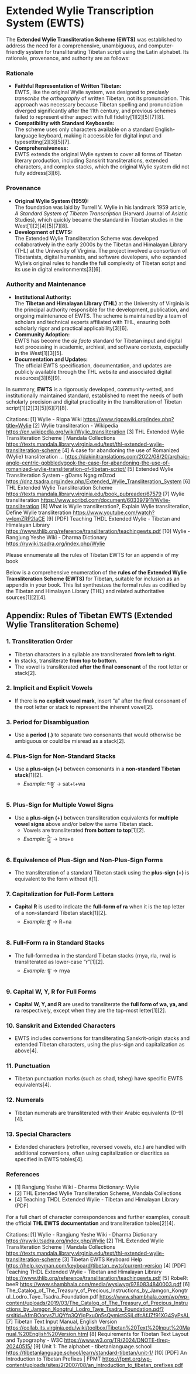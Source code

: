 # Extended Wylie Transcription System (EWTS) #

The **Extended Wylie Transliteration Scheme (EWTS)** was established to address the need for a comprehensive, unambiguous, and computer-friendly system for transliterating Tibetan script using the Latin alphabet. Its rationale, provenance, and authority are as follows:

### Rationale

- **Faithful Representation of Written Tibetan:**  
  EWTS, like the original Wylie system, was designed to *precisely transcribe the orthography* of written Tibetan, not its pronunciation. This approach was necessary because Tibetan spelling and pronunciation diverged significantly after the 11th century, and previous schemes failed to represent either aspect with full fidelity[1][2][5][7][8].
- **Compatibility with Standard Keyboards:**  
  The scheme uses only characters available on a standard English-language keyboard, making it accessible for digital input and typesetting[2][3][5][7].
- **Comprehensiveness:**  
  EWTS extends the original Wylie system to cover all forms of Tibetan literary production, including Sanskrit transliterations, extended characters, and complex stacks, which the original Wylie system did not fully address[3][6].

### Provenance

- **Original Wylie System (1959):**  
  The foundation was laid by Turrell V. Wylie in his landmark 1959 article, *A Standard System of Tibetan Transcription* (Harvard Journal of Asiatic Studies), which quickly became the standard in Tibetan studies in the West[1][2][4][5][7][8].
- **Development of EWTS:**  
  The Extended Wylie Transliteration Scheme was developed collaboratively in the early 2000s by the Tibetan and Himalayan Library (THL) at the University of Virginia. The project involved a consortium of Tibetanists, digital humanists, and software developers, who expanded Wylie’s original rules to handle the full complexity of Tibetan script and its use in digital environments[3][6].

### Authority and Maintenance

- **Institutional Authority:**  
  The **Tibetan and Himalayan Library (THL)** at the University of Virginia is the principal authority responsible for the development, publication, and ongoing maintenance of EWTS. The scheme is maintained by a team of scholars and technical experts affiliated with THL, ensuring both scholarly rigor and practical applicability[3][6].
- **Community Adoption:**  
  EWTS has become the *de facto* standard for Tibetan input and digital text processing in academic, archival, and software contexts, especially in the West[1][3][5].
- **Documentation and Updates:**  
  The official EWTS specification, documentation, and updates are publicly available through the THL website and associated digital resources[3][6][9].

In summary, **EWTS** is a rigorously developed, community-vetted, and institutionally maintained standard, established to meet the needs of both scholarly precision and digital practicality in the transliteration of Tibetan script[1][2][3][5][6][7][8].

Citations:
[1] Wylie - Rigpa Wiki https://www.rigpawiki.org/index.php?title=Wylie
[2] Wylie transliteration - Wikipedia https://en.wikipedia.org/wiki/Wylie_transliteration
[3] THL Extended Wylie Transliteration Scheme | Mandala Collections https://texts.mandala.library.virginia.edu/text/thl-extended-wylie-transliteration-scheme
[4] A case for abandoning the use of Romanized (Wylie) transliteration ... https://dakinitranslations.com/2022/08/20/archaic-anglo-centric-gobbledygook-the-case-for-abandoning-the-use-of-romanized-wylie-transliteration-of-tibetan-script/
[5] Extended Wylie Transliteration System - gDams Ngag mDzod https://dnz.tsadra.org/index.php/Extended_Wylie_Transliteration_System
[6] THL Extended Wylie Transliteration Scheme https://texts.mandala.library.virginia.edu/book_pubreader/67579
[7] Wylie transliteration https://www.scribd.com/document/603397911/Wylie-transliteration
[8] What is Wylie transliteration?, Explain Wylie transliteration, Define Wylie transliteration https://www.youtube.com/watch?v=lomZRP2IaCE
[9] [PDF] Teaching THDL Extended Wylie - Tibetan and Himalayan Library https://www.thlib.org/reference/transliteration/teachingewts.pdf
[10] Wylie - Rangjung Yeshe Wiki - Dharma Dictionary https://rywiki.tsadra.org/index.php/Wylie



Please ennumerate all the rules of Tibetan EWTS for an appendix of my book

Below is a comprehensive enumeration of the **rules of the Extended Wylie Transliteration Scheme (EWTS)** for Tibetan, suitable for inclusion as an appendix in your book. This list synthesizes the formal rules as codified by the Tibetan and Himalayan Library (THL) and related authoritative sources[1][2][4].

## Appendix: Rules of Tibetan EWTS (Extended Wylie Transliteration Scheme)

### 1. **Transliteration Order**
- Tibetan characters in a syllable are transliterated **from left to right**.
- In stacks, transliterate **from top to bottom**.
- The vowel is transliterated **after the final consonant** of the root letter or stack[2].

### 2. **Implicit and Explicit Vowels**
- If there is **no explicit vowel mark**, insert “a” after the final consonant of the root letter or stack to represent the inherent vowel[2].

### 3. **Period for Disambiguation**
- Use a **period (.)** to separate two consonants that would otherwise be ambiguous or could be misread as a stack[2].

### 4. **Plus-Sign for Non-Standard Stacks**
- Use a **plus-sign (+)** between consonants in a **non-standard Tibetan stack**[1][2].
  - *Example:* སཏྟྭ་ → sat+t+wa

### 5. **Plus-Sign for Multiple Vowel Signs**
- Use a **plus-sign (+)** between transliteration equivalents for **multiple vowel signs** above and/or below the same Tibetan stack.
  - Vowels are transliterated **from bottom to top**[1][2].
  - *Example:* བྲེུ་ → bru+e

### 6. **Equivalence of Plus-Sign and Non-Plus-Sign Forms**
- The transliteration of a standard Tibetan stack using the **plus-sign (+)** is equivalent to the form without it[1].

### 7. **Capitalization for Full-Form Letters**
- **Capital R** is used to indicate the **full-form of ra** when it is the top letter of a non-standard Tibetan stack[1][2].
  - *Example:* ཪྣ་ → R+na

### 8. **Full-Form ra in Standard Stacks**
- The full-formed **ra** in the standard Tibetan stacks (rnya, rla, rwa) is transliterated as lower-case “r”[1][2].
  - *Example:* རྙ་ → rnya

### 9. **Capital W, Y, R for Full Forms**
- **Capital W, Y, and R** are used to transliterate the **full form of wa, ya, and ra** respectively, except when they are the top-most letter[1][2].

### 10. **Sanskrit and Extended Characters**
- EWTS includes conventions for transliterating Sanskrit-origin stacks and extended Tibetan characters, using the plus-sign and capitalization as above[4].

### 11. **Punctuation**
- Tibetan punctuation marks (such as shad, tsheg) have specific EWTS equivalents[4].

### 12. **Numerals**
- Tibetan numerals are transliterated with their Arabic equivalents (0–9)[4].

### 13. **Special Characters**
- Extended characters (retroflex, reversed vowels, etc.) are handled with additional conventions, often using capitalization or diacritics as specified in EWTS tables[4].

### **References**
- [1] Rangjung Yeshe Wiki - Dharma Dictionary: Wylie  
- [2] THL Extended Wylie Transliteration Scheme, Mandala Collections  
- [4] Teaching THDL Extended Wylie - Tibetan and Himalayan Library (PDF)

For a full chart of character correspondences and further examples, consult the official **THL EWTS documentation** and transliteration tables[2][4].

Citations:
[1] Wylie - Rangjung Yeshe Wiki - Dharma Dictionary https://rywiki.tsadra.org/index.php/Wylie
[2] THL Extended Wylie Transliteration Scheme | Mandala Collections https://texts.mandala.library.virginia.edu/text/thl-extended-wylie-transliteration-scheme
[3] Tibetan EWTS Keyboard Help https://help.keyman.com/keyboard/tibetan_ewts/current-version
[4] [PDF] Teaching THDL Extended Wylie - Tibetan and Himalayan Library https://www.thlib.org/reference/transliteration/teachingewts.pdf
[5] RobeRt beeR https://www.shambhala.com/media/wysiwyg/9780834840003.pdf
[6] The_Catalog_of_The_Treasury_of_Precious_Instructions_by_Jamgon_Kongtrul_Lodro_Taye_Tsadra_Foundation.pdf https://www.shambhala.com/wp/wp-content/uploads/2019/03/The_Catalog_of_The_Treasury_of_Precious_Instructions_by_Jamgon_Kongtrul_Lodro_Taye_Tsadra_Foundation.pdf?srsltid=AfmBOorvsZUQYfq3QYlgPxu0n5sQymictSSjLdfcAfJZf91XG4SyPsAL
[7] Tibetan Text Input Manual, English Version https://collab.its.virginia.edu/wiki/toolbox/Tibetan%20Text%20Input%20Manual,%20English%20Version.html
[8] Requirements for Tibetan Text Layout and Typography - W3C https://www.w3.org/TR/2024/DNOTE-tlreq-20240515/
[9] Unit 1: The alphabet - tibetanlanguage.school https://tibetanlanguage.school/learn/standard-tibetan/unit-1/
[10] [PDF] An Introduction to Tibetan Prefixes | FPMT https://fpmt.org/wp-content/uploads/sites/2/2007/08/an_introduction_to_tibetan_prefixes.pdf
